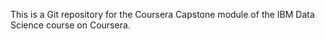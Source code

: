 This is a Git repository for the Coursera Capstone module of the IBM Data Science course on Coursera.
